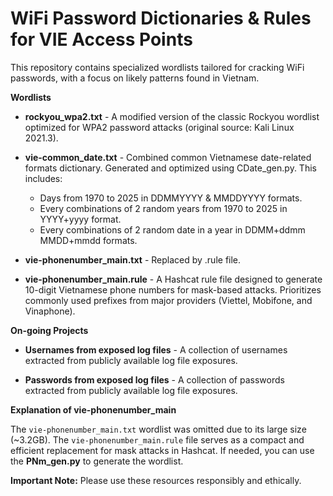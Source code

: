 # WiFi Password Dictionaries & Rules for VIE Access Points

This repository contains specialized wordlists tailored for cracking WiFi passwords, with a focus on likely patterns found in Vietnam.

**Wordlists**

* **rockyou_wpa2.txt** - A modified version of the classic Rockyou wordlist optimized for WPA2 password attacks (original source: Kali Linux 2021.3).

* **vie-common_date.txt** -  Combined common Vietnamese date-related formats dictionary. Generated and optimized using CDate_gen.py. This includes:
  - Days from 1970 to 2025 in DDMMYYYY & MMDDYYYY formats.
  - Every combinations of 2 random years from 1970 to 2025 in YYYY+yyyy format.
  - Every combinations of 2 random date in a year in DDMM+ddmm MMDD+mmdd formats.

* **vie-phonenumber_main.txt** - Replaced by .rule file.

* **vie-phonenumber_main.rule** - A Hashcat rule file designed to generate 10-digit Vietnamese phone numbers for mask-based attacks. Prioritizes commonly used prefixes from major providers (Viettel, Mobifone, and Vinaphone).

**On-going Projects**

* **Usernames from exposed log files** - A collection of usernames extracted from publicly available log file exposures.

* **Passwords from exposed log files** - A collection of passwords extracted from publicly available log file exposures.

**Explanation of vie-phonenumber_main**

The `vie-phonenumber_main.txt` wordlist was omitted due to its large size (~3.2GB).  The `vie-phonenumber_main.rule` file serves as a compact and efficient replacement for mask attacks in Hashcat. If needed, you can use the **PNm_gen.py** to generate the wordlist.

**Important Note:** Please use these resources responsibly and ethically. 

